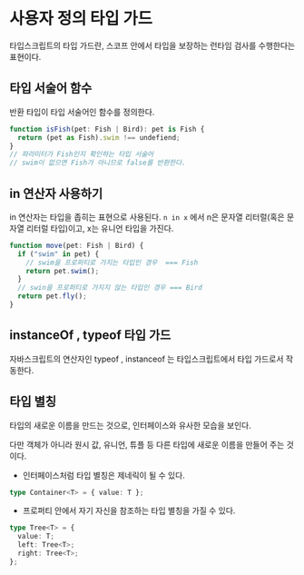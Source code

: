 
# 사용자 정의 타입 가드

타입스크립트의 타입 가드란, 스코프 안에서 타입을 보장하는 런타임 검사를 수행한다는 표현이다.

## 타입 서술어 함수

반환 타입이 타입 서술어인 함수를 정의한다.

```ts
function isFish(pet: Fish | Bird): pet is Fish {
  return (pet as Fish).swim !== undefiend;
}
// 파라미터가 Fish인지 확인하는 타입 서술어
// swim이 없으면 Fish가 아니므로 false를 반환한다.
```

## in 연산자 사용하기

in 연산자는 타입을 좁히는 표현으로 사용된다. `n in x` 에서 n은 문자열 리터럴(혹은 문자열 리터럴 타입)이고, x는 유니언 타입을 가진다.

```ts
function move(pet: Fish | Bird) {
  if ("swim" in pet) {
    // swim을 프로퍼티로 가지는 타입인 경우  === Fish
    return pet.swim();
  }
  // swin을 프로퍼티로 가지지 않는 타입인 경우 === Bird
  return pet.fly();
}
```

## instanceOf , typeof 타입 가드

자바스크립트의 연산자인 typeof , instanceof 는 타입스크립트에서 타입 가드로서 작동한다.

## 타입 별칭

타입의 새로운 이름을 만드는 것으로, 인터페이스와 유사한 모습을 보인다.

다만 객체가 아니라 원시 값, 유니언, 튜플 등 다른 타입에 새로운 이름을 만들어 주는 것이다.

- 인터페이스처럼 타입 별칭은 제네릭이 될 수 있다.

```ts
type Container<T> = { value: T };
```

- 프로퍼티 안에서 자기 자신을 참조하는 타입 별칭을 가질 수 있다.

```ts
type Tree<T> = {
  value: T;
  left: Tree<T>;
  right: Tree<T>;
};
```

